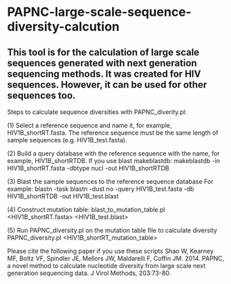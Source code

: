 # PAPNC-large-scale-sequence-diversity-calcution
This tool is for the calculation of large scale sequences generated with next generation sequencing methods. It was created for HIV sequences. However, it can be used for other sequences too. 
-------------------------------------------------------------------
Steps to calculate sequence diversities with PAPNC_diverity.pl:

(1)	Select a reference sequence and name it, for example, HIV1B_shortRT.fasta. The reference sequence must be the same length of  sample sequences (e.g. HIV1B_test.fasta).

(2)	Build a query database with the reference sequence with the name, for example, HIV1B_shortRTDB.
If you use blast makeblastdb:
makeblastdb -in HIV1B_shortRT.fasta -dbtype nucl -out HIV1B_shortRTDB

(3)	Blast the sample sequences to the reference sequence database
For example:
blastn -task blastn -dust no -query HIV1B_test.fasta -db HIV1B_shortRTDB -out HIV1B_test.blast

(4)	Construct mutation table:
blast_to_mutation_table.pl  <HIV1B_shortRT.fasta>  <HIV1B_test.blast>

(5)	Run PAPNC_diversity.pl on the mutation table file to calculate diversity
PAPNC_diversity.pl   <HIV1B_shortRT_mutation_table>


Please cite the following paper if you use these scripts
Shao W, Kearney MF, Boltz VF, Spindler JE, Mellors JW, Maldarelli F, Coffin JM. 2014. PAPNC, a novel method to calculate nucleotide diversity from large scale next generation sequencing data. J Virol Methods, 203:73-80.
